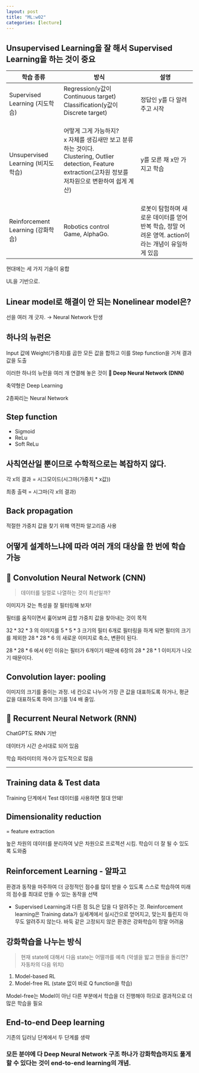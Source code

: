 ```yaml
---
layout: post
title: "ML:w02"
categories: [lecture]
---
```


## Unsupervised Learning을 잘 해서 Supervised Learning을 하는 것이 중요

|학습 종류|방식|설명|
|-------|---|---|
|Supervised Learning (지도학습)|Regression(y값이 Continuous target)<br>Classification(y값이 Discrete target)<br><br>|정답인 y를 다 알려주고 시작|
|Unsupervised Learning (비지도학습)|어떻게 그게 가능하지?<br>x 자체를 생김새만 보고 분류하는 것이다.<br>Clustering, Outlier detection, Feature extraction(고차원 정보를 저차원으로 변환하여 쉽게 계산)<br><br>|y를 모른 채 x만 가지고 학습|
|Reinforcement Learning (강화학습)|Robotics control<br>Game, AlphaGo.|로봇이 탐험하며 새로운 데이터를 얻어 반복 학습, 정말 어려운 영역. action이라는 개념이 유일하게 있음|

현대에는 세 가지 기술이 융합

UL을 기반으로.

## Linear model로 해결이 안 되는 Nonelinear model은?

선을 여러 개 긋자. &rarr; Neural Network 탄생

## 하나의 뉴런은

Input 값에 Weight(가중치)를 곱한 모든 값을 합하고 이를 Step function을 거쳐 결과 값을 도출

이러한 하나의 뉴런을 여러 개 연결해 놓은 것이 **:star2: Deep Neural Network (DNN)**

축약형은 Deep Learning

2층짜리는 Neural Network

##  Step function

- Sigmoid
- ReLu
- Soft ReLu

## 사칙연산일 뿐이므로 수학적으로는 복잡하지 않다.

각 x의 결과 = 시그모이드(시그마(가중치 * x값))

최종 출력 = 시그마(각 x의 결과)

## Back propagation

적절한 가중치 값을 찾기 위해 역전파 알고리즘 사용

## 어떻게 설계하느냐에 따라 여러 개의 대상을 한 번에 학습 가능

## :star2: Convolution Neural Network (CNN)

> 데이터를 일렬로 나열하는 것이 최선일까?

이미지가 갖는 특성을 잘 필터링해 보자!

필터를 움직이면서 훑어보며 곱할 가중치 값을 찾아내는 것이 목적

$32*32*3$ 의 이미지를 $5*5*3$ 크기의 필터 6개로 필터링을 하게 되면 필터의 크기를 제외한 $28*28*6$ 의 새로운 이미지로 축소, 변환이 된다.

$28*28*6$ 에서 6인 이유는 필터가 6개이기 때문에 6장의 $28*28*1$ 이미지가 나오기 때문이다.

## Convolution layer: pooling

이미지의 크기를 줄이는 과정. 네 칸으로 나누어 가장 큰 값을 대표하도록 하거나, 평균 값을 대표하도록 하여 크기를 $1/4$ 배 줄임.

## :star2: Recurrent Neural Network (RNN)

ChatGPT도 RNN 기반

데이터가 시간 순서대로 되어 있음

학습 파라미터의 개수가 압도적으로 많음

---

## Training data & Test data

Training 단계에서 Test 데이터를 사용하면 절대 안돼!

## Dimensionality reduction

= feature extraction

높은 차원의 데이터를 분리하여 낮은 차원으로 프로젝션 시킴. 학습이 더 잘 될 수 있도록 도와줌

## Reinforcement Learning - 알파고

환경과 동작을 마주하여 더 긍정적인 점수를 많이 받을 수 있도록 스스로 학습하여 미래의 점수를 최대로 만들 수 있는 동작을 선택

- Supervised Learning과 다른 점
SL은 답을 다 알려주는 것.
Reinforcement learning은 Training data가 실세계에서 실시간으로 얻어지고, 맞는지 틀린지 아무도 알려주지 않는다.
바둑 같은 고정되지 않은 환경은 강화학습이 정말 어려움

## 강화학습을 나누는 방식

> 현재 state에 대해서 다음 state는 어떨까를 예측 (악셀을 밟고 핸들을 돌리면? 자동차의 다음 위치)

1. Model-based RL
2. Model-free RL (state 없이 바로 Q function을 학습)

Model-free는 Model이 아닌 다른 부분에서 학습을 더 진행해야 하므로 결과적으로 더 많은 학습을 필요

## End-to-end Deep learning

기존의 딥러닝 단계에서 두 단계를 생략

### 모든 분야에 다 Deep Neural Network 구조 하나가 강화학습까지도 풀게 할 수 있다는 것이 end-to-end learning의 개념.
